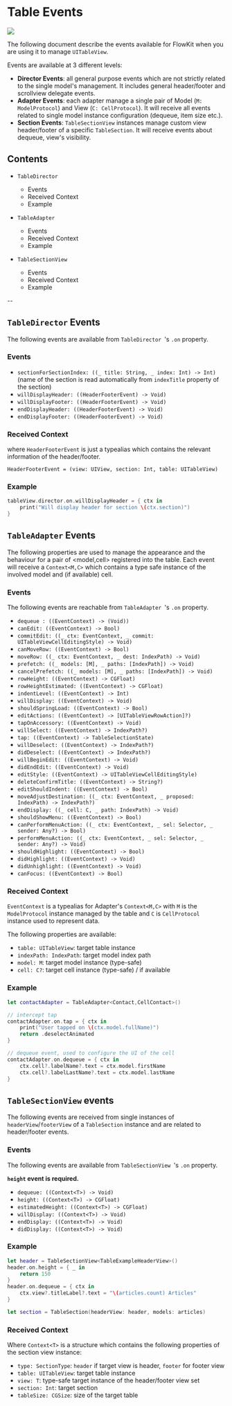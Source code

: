 # Table Events

![](Structure_TableKit.png)

The following document describe the events available for FlowKit when you are using it to manage `UITableView`.

Events are available at 3 different levels:

- **Director Events**: all general purpose events which are not strictly related to the single model's management. It includes general header/footer and scrollview delegate events.
- **Adapter Events**: each adapter manage a single pair of Model (`M: ModelProtocol`) and View (`C: CellProtocol`). It will receive all events related to single model instance configuration (dequeue, item size etc.).
- **Section Events**: `TableSectionView` instances manage custom view header/footer of a specific `TableSection`. It will receive events about dequeue, view's visibility.

## Contents

- `TableDirector`
	- Events
	- Received Context
	- Example

- `TableAdapter`
	- Events
	- Received Context
	- Example

- `TableSectionView`
	- Events
	- Received Context
	- Example


--

## `TableDirector` Events

The following events are available from `TableDirector `'s `.on` property.

### Events

- `sectionForSectionIndex: ((_ title: String, _ index: Int) -> Int)` (name of the section is read automatically from `indexTitle` property of the section)
- `willDisplayHeader: ((HeaderFooterEvent) -> Void)`
- `willDisplayFooter: ((HeaderFooterEvent) -> Void)`
- `endDisplayHeader: ((HeaderFooterEvent) -> Void)`
- `endDisplayFooter: ((HeaderFooterEvent) -> Void)`

### Received Context

where `HeaderFooterEvent` is just a typealias which contains the relevant information of the header/footer.

`HeaderFooterEvent = (view: UIView, section: Int, table: UITableView)`

### Example

```swift
tableView.director.on.willDisplayHeader = { ctx in
	print("Will display header for section \(ctx.section)")
}
```

## `TableAdapter` Events

The following properties are used to manage the appearance and the behaviour for a pair of <model,cell> registered into the table.
Each event will receive a `Context<M,C>` which contains a type safe instance of the involved model and (if available) cell.

### Events

The following events are reachable from `TableAdapter `'s `.on` property.

- `dequeue : ((EventContext) -> (Void))`
- `canEdit: ((EventContext) -> Bool)`
- `commitEdit: ((_ ctx: EventContext, _ commit: UITableViewCellEditingStyle) -> Void)`
- `canMoveRow: ((EventContext) -> Bool)`
- `moveRow: ((_ ctx: EventContext, _ dest: IndexPath) -> Void)`
- `prefetch: ((_ models: [M], _ paths: [IndexPath]) -> Void)`
- `cancelPrefetch: ((_ models: [M], _ paths: [IndexPath]) -> Void)`
- `rowHeight: ((EventContext) -> CGFloat)`
- `rowHeightEstimated: ((EventContext) -> CGFloat)`
- `indentLevel: ((EventContext) -> Int)`
- `willDisplay: ((EventContext) -> Void)`
- `shouldSpringLoad: ((EventContext) -> Bool)`
- `editActions: ((EventContext) -> [UITableViewRowAction]?)`
- `tapOnAccessory: ((EventContext) -> Void)`
- `willSelect: ((EventContext) -> IndexPath?)`
- `tap: ((EventContext) -> TableSelectionState)`
- `willDeselect: ((EventContext) -> IndexPath?)`
- `didDeselect: ((EventContext) -> IndexPath?)`
- `willBeginEdit: ((EventContext) -> Void)`
- `didEndEdit: ((EventContext) -> Void)`
- `editStyle: ((EventContext) -> UITableViewCellEditingStyle)`
- `deleteConfirmTitle: ((EventContext) -> String?)`
- `editShouldIndent: ((EventContext) -> Bool)`
- `moveAdjustDestination: ((_ ctx: EventContext, _ proposed: IndexPath) -> IndexPath?)`
- `endDisplay: ((_ cell: C, _ path: IndexPath) -> Void)`
- `shouldShowMenu: ((EventContext) -> Bool)`
- `canPerformMenuAction: ((_ ctx: EventContext, _ sel: Selector, _ sender: Any?) -> Bool)`
- `performMenuAction: ((_ ctx: EventContext, _ sel: Selector, _ sender: Any?) -> Void)`
- `shouldHighlight: ((EventContext) -> Bool)`
- `didHighlight: ((EventContext) -> Void)`
- `didUnhighlight: ((EventContext) -> Void)`
- `canFocus: ((EventContext) -> Bool)`

### Received Context

`EventContext` is a typealias for Adapter's `Context<M,C>` with `M` is the `ModelProtocol` instance managed by the table and `C` is `CellProtocol` instance used to represent data.

The following properties are available:

- `table: UITableView`: target table instance
- `indexPath: IndexPath`: target model index path
- `model: M`: target model instance (type-safe)
- `cell: C?`: target cell instance (type-safe) / if available

### Example

```swift
let contactAdapter = TableAdapter<Contact,CellContact>()

// intercept tap
contactAdapter.on.tap = { ctx in
	print("User tapped on \(ctx.model.fullName)")
	return .deselectAnimated
}

// dequeue event, used to configure the UI of the cell
contactAdapter.on.dequeue = { ctx in
	ctx.cell?.labelName?.text = ctx.model.firstName
	ctx.cell?.labelLastName?.text = ctx.model.lastName
}
```

## `TableSectionView` events

The following events are received from single instances of `headerView`/`footerView` of a `TableSection` instance and are related to header/footer events.

### Events

The following events are available from `TableSectionView `'s `.on` property.

**`height` event is required.**

- `dequeue: ((Context<T>) -> Void)`
- `height: ((Context<T>) -> CGFloat)`
- `estimatedHeight: ((Context<T>) -> CGFloat)`
- `willDisplay: ((Context<T>) -> Void)`
- `endDisplay: ((Context<T>) -> Void)`
- `didDisplay: ((Context<T>) -> Void)`

### Example

```swift
let header = TableSectionView<TableExampleHeaderView>()
header.on.height = { _ in
	return 150
}
header.on.dequeue = { ctx in
	ctx.view?.titleLabel?.text = "\(articles.count) Articles"
}

let section = TableSection(headerView: header, models: articles)
```

### Received Context

Where `Context<T>` is a structure which contains the following properties of the section view instance:

- `type: SectionType`: `header` if target view is header, `footer` for footer view
- `table: UITableView`: target table instance
- `view: T`: type-safe target instance of the header/footer view set
- `section: Int`: target section
- `tableSize: CGSize`: size of the target table